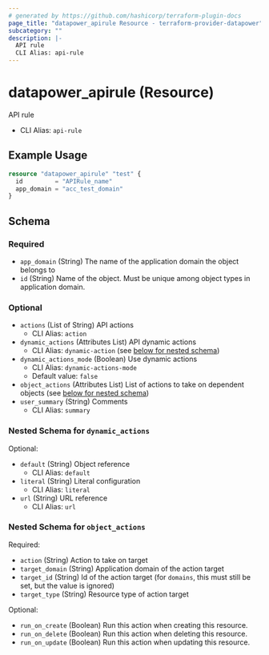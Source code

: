 ```yaml
---
# generated by https://github.com/hashicorp/terraform-plugin-docs
page_title: "datapower_apirule Resource - terraform-provider-datapower"
subcategory: ""
description: |-
  API rule
  CLI Alias: api-rule
---
```


# datapower_apirule (Resource)

API rule
  - CLI Alias: `api-rule`

## Example Usage

```terraform
resource "datapower_apirule" "test" {
  id         = "APIRule_name"
  app_domain = "acc_test_domain"
}
```

<!-- schema generated by tfplugindocs -->
## Schema

### Required

- `app_domain` (String) The name of the application domain the object belongs to
- `id` (String) Name of the object. Must be unique among object types in application domain.

### Optional

- `actions` (List of String) API actions
  - CLI Alias: `action`
- `dynamic_actions` (Attributes List) API dynamic actions
  - CLI Alias: `dynamic-action` (see [below for nested schema](#nestedatt--dynamic_actions))
- `dynamic_actions_mode` (Boolean) Use dynamic actions
  - CLI Alias: `dynamic-actions-mode`
  - Default value: `false`
- `object_actions` (Attributes List) List of actions to take on dependent objects (see [below for nested schema](#nestedatt--object_actions))
- `user_summary` (String) Comments
  - CLI Alias: `summary`

<a id="nestedatt--dynamic_actions"></a>
### Nested Schema for `dynamic_actions`

Optional:

- `default` (String) Object reference
  - CLI Alias: `default`
- `literal` (String) Literal configuration
  - CLI Alias: `literal`
- `url` (String) URL reference
  - CLI Alias: `url`


<a id="nestedatt--object_actions"></a>
### Nested Schema for `object_actions`

Required:

- `action` (String) Action to take on target
- `target_domain` (String) Application domain of the action target
- `target_id` (String) Id of the action target (for `domains`, this must still be set, but the value is ignored)
- `target_type` (String) Resource type of action target

Optional:

- `run_on_create` (Boolean) Run this action when creating this resource.
- `run_on_delete` (Boolean) Run this action when deleting this resource.
- `run_on_update` (Boolean) Run this action when updating this resource.
